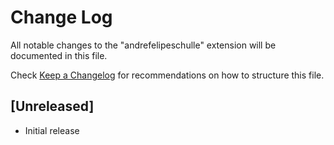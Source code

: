 # Change Log

All notable changes to the "andrefelipeschulle" extension will be documented in this file.

Check [Keep a Changelog](http://keepachangelog.com/) for recommendations on how to structure this file.

## [Unreleased]

- Initial release